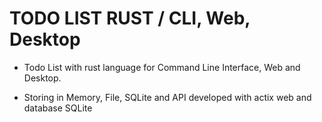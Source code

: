 # TODO LIST RUST / CLI, Web, Desktop

  - Todo List with rust language for Command Line Interface, Web and Desktop.

  - Storing in Memory, File, SQLite and API developed with actix web and database SQLite 
